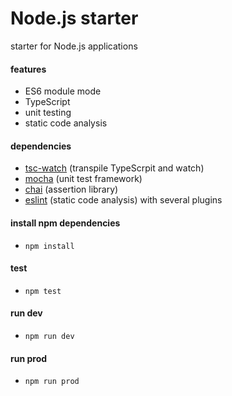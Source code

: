 # Node.js starter

starter for Node.js applications

#### features
- ES6 module mode
- TypeScript
- unit testing
- static code analysis

#### dependencies
- [tsc-watch](https://www.npmjs.com/package/tsc-watch) (transpile TypeScrpit and  watch)
- [mocha](https://mochajs.org/) (unit test framework)
- [chai](https://www.chaijs.com/) (assertion library)
- [eslint](https://eslint.org/) (static code analysis) with several plugins


#### install npm dependencies
- `npm install`

#### test
- `npm test`

#### run dev
- `npm run dev`

#### run prod
- `npm run prod`